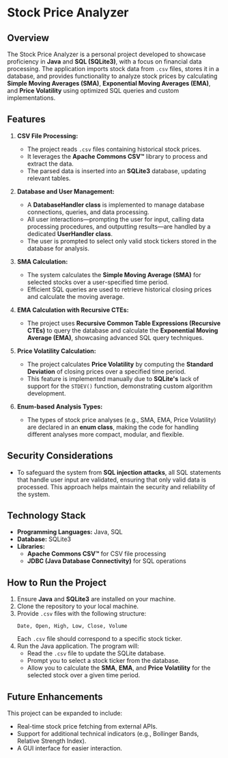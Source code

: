 # Stock Price Analyzer

## Overview
The Stock Price Analyzer is a personal project developed to showcase proficiency in **Java** and **SQL (SQLite3)**, with a focus on financial data processing. The application imports stock data from `.csv` files, stores it in a database, and provides functionality to analyze stock prices by calculating **Simple Moving Averages (SMA)**, **Exponential Moving Averages (EMA)**, and **Price Volatility** using optimized SQL queries and custom implementations.

## Features
1. **CSV File Processing:**
   - The project reads `.csv` files containing historical stock prices.
   - It leverages the **Apache Commons CSV™** library to process and extract the data.
   - The parsed data is inserted into an **SQLite3** database, updating relevant tables.

2. **Database and User Management:**
   - A **DatabaseHandler class** is implemented to manage database connections, queries, and data processing.
   - All user interactions—prompting the user for input, calling data processing procedures, and outputting results—are handled by a dedicated **UserHandler class**.
   - The user is prompted to select only valid stock tickers stored in the database for analysis.

3. **SMA Calculation:**
   - The system calculates the **Simple Moving Average (SMA)** for selected stocks over a user-specified time period.
   - Efficient SQL queries are used to retrieve historical closing prices and calculate the moving average.

4. **EMA Calculation with Recursive CTEs:**
   - The project uses **Recursive Common Table Expressions (Recursive CTEs)** to query the database and calculate the **Exponential Moving Average (EMA)**, showcasing advanced SQL query techniques.

5. **Price Volatility Calculation:**
   - The project calculates **Price Volatility** by computing the **Standard Deviation** of closing prices over a specified time period.
   - This feature is implemented manually due to **SQLite's** lack of support for the `STDEV()` function, demonstrating custom algorithm development.

6. **Enum-based Analysis Types:**
   - The types of stock price analyses (e.g., SMA, EMA, Price Volatility) are declared in an **enum class**, making the code for handling different analyses more compact, modular, and flexible.

## Security Considerations

   - To safeguard the system from **SQL injection attacks**, all SQL statements that handle user input are validated, ensuring that only valid data is processed. This approach helps maintain the security and reliability of the system.

## Technology Stack
- **Programming Languages:** Java, SQL
- **Database:** SQLite3
- **Libraries:**
   - **Apache Commons CSV™** for CSV file processing
   - **JDBC (Java Database Connectivity)** for SQL operations

## How to Run the Project
1. Ensure **Java** and **SQLite3** are installed on your machine.
2. Clone the repository to your local machine.
3. Provide `.csv` files with the following structure:
   ```
   Date, Open, High, Low, Close, Volume
   ```
   Each `.csv` file should correspond to a specific stock ticker.
4. Run the Java application. The program will:
   - Read the `.csv` file to update the SQLite database.
   - Prompt you to select a stock ticker from the database.
   - Allow you to calculate the **SMA**, **EMA**, and **Price Volatility** for the selected stock over a given time period.

## Future Enhancements
This project can be expanded to include:
- Real-time stock price fetching from external APIs.
- Support for additional technical indicators (e.g., Bollinger Bands, Relative Strength Index).
- A GUI interface for easier interaction.
